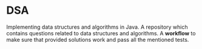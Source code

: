# DSA
Implementing data structures and algorithms in Java.
A repository which contains questions related to data structures and algorithms. 
A **workflow** to make sure that provided solutions work and pass all the mentioned tests.




 
